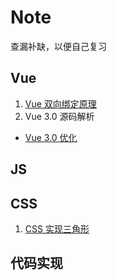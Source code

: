 # Note
查漏补缺，以便自己复习

## Vue
1. [Vue 双向绑定原理](https://segmentfault.com/a/1190000006599500#comment-area)
2. Vue 3.0 源码解析
  - [Vue 3.0 优化](https://github.com/MaMaFish/Note/issues/38)
## JS

## CSS
1. [CSS 实现三角形](https://github.com/MaMaFish/Interview-Question/issues/1)
## 代码实现

